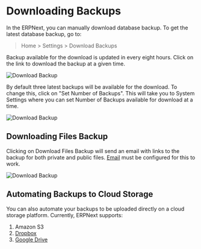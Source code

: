 <!-- add-breadcrumbs -->
# Downloading Backups

In the ERPNext, you can manually download database backup. To get the latest database backup, go to:

> Home > Settings > Download Backups

Backup available for the download is updated in every eight hours. Click on the link to download the backup at a given time.

<img class="screenshot" alt="Download Backup" src="{{docs_base_url}}/v13/assets/img/articles/download-backup-1.png">

By default three latest backups will be available for the download. To change this, click on "Set Number of Backups". This will take you to System Settings where you can set Number of Backups available for download at a time.

<img class="screenshot" alt="Download Backup" src="{{docs_base_url}}/v13/assets/img/articles/download-backup-2.png">

## Downloading Files Backup

Clicking on Download Files Backup will send an email with links to the backup for both private and public files. [Email](/docs/v13/user/manual/en/setting-up/email) must be configured for this to work.

<img class="screenshot" alt="Download Backup" src="{{docs_base_url}}/v13/assets/img/articles/download-backup-files.png">

## Automating Backups to Cloud Storage

You can also automate your backups to be uploaded directly on a cloud storage platform. Currently, ERPNext supports:

1. Amazon S3
1. [Dropbox](/docs/v13/user/manual/en/erpnext_integration/dropbox-backup)
1. [Google Drive](/docs/v13/user/manual/en/erpnext_integration/google_drive)



